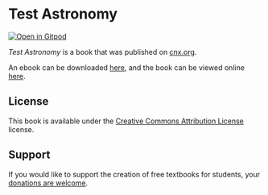 # Test Astronomy

[![Open in Gitpod](https://gitpod.io/button/open-in-gitpod.svg)](https://gitpod.io/from-referrer/)

_Test Astronomy_ is a book that was published on [cnx.org](https://cnx.org/).

An ebook can be downloaded [here](https://github.com/cnx-user-books/cnxbook-test-astronomy/releases/latest), and the book can be viewed online [here](https://github.com/cnx-user-books/cnxbook-test-astronomy/releases/latest).

## License
This book is available under the [Creative Commons Attribution License](./LICENSE) license.

## Support
If you would like to support the creation of free textbooks for students, your [donations are welcome](https://riceconnect.rice.edu/donation/support-openstax-banner).
